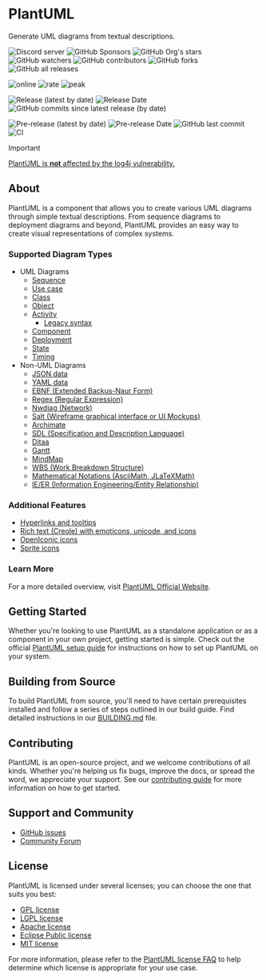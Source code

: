 # PlantUML

Generate UML diagrams from textual descriptions.

![Discord server](https://img.shields.io/discord/1083727021328306236?color=5865F2&logo=discord&logoColor=white)
![GitHub Sponsors](https://img.shields.io/github/sponsors/plantuml?logo=github)
![GitHub Org's stars](https://img.shields.io/github/stars/plantuml)
![GitHub watchers](https://img.shields.io/github/watchers/plantuml/plantuml)
![GitHub contributors](https://img.shields.io/github/contributors-anon/plantuml/plantuml?color=blue)
![GitHub forks](https://img.shields.io/github/forks/plantuml/plantuml)
![GitHub all releases](https://img.shields.io/sourceforge/dt/plantuml?color=blue)

![online](https://img.shields.io/endpoint?url=https://www.plantuml.com/plantuml/badge)
![rate](https://img.shields.io/endpoint?url=https://www.plantuml.com/plantuml/rate)
![peak](https://img.shields.io/endpoint?url=https://www.plantuml.com/plantuml/rate?peak)

![Release (latest by date)](https://img.shields.io/github/v/release/plantuml/plantuml)
![Release Date](https://img.shields.io/github/release-date/plantuml/plantuml?color=blue)
![GitHub commits since latest release (by date)](https://img.shields.io/github/commits-since/plantuml/plantuml/latest)

![Pre-release (latest by date)](https://img.shields.io/github/v/release/plantuml/plantuml?color=chocolate&include_prereleases)
![Pre-release Date](https://img.shields.io/github/release-date-pre/plantuml/plantuml?color=chocolate)
![GitHub last commit](https://img.shields.io/github/last-commit/plantuml/plantuml?color=chocolate)
![CI](https://github.com/plantuml/plantuml/actions/workflows/ci.yml/badge.svg?color=chocolate)

> [!IMPORTANT]
> [PlantUML is **not** affected by the log4j vulnerability.](https://github.com/plantuml/plantuml/issues/826)

## About

PlantUML is a component that allows you to create various UML diagrams through simple textual descriptions. From sequence diagrams to deployment diagrams and beyond, PlantUML provides an easy way to create visual representations of complex systems.

### Supported Diagram Types

- UML Diagrams
  - [Sequence](http://plantuml.com/sequence-diagram)
  - [Use case](http://plantuml.com/use-case-diagram)
  - [Class](http://plantuml.com/class-diagram)
  - [Object](http://plantuml.com/object-diagram)
  - [Activity](http://plantuml.com/activity-diagram-beta)
    - [Legacy syntax](http://plantuml.com/activity-diagram-legacy)
  - [Component](http://plantuml.com/component-diagram)
  - [Deployment](http://plantuml.com/deployment-diagram)
  - [State](http://plantuml.com/state-diagram)
  - [Timing](http://plantuml.com/timing-diagram)
- Non-UML Diagrams
  - [JSON data](http://plantuml.com/json)
  - [YAML data](http://plantuml.com/yaml)
  - [EBNF (Extended Backus-Naur Form)](http://plantuml.com/ebnf)
  - [Regex (Regular Expression)](http://plantuml.com/regex)
  - [Nwdiag (Network)](http://plantuml.com/nwdiag)
  - [Salt (Wireframe graphical interface or UI Mockups)](http://plantuml.com/salt)
  - [Archimate](http://plantuml.com/archimate-diagram)
  - [SDL (Specification and Description Language)](http://plantuml.com/activity-diagram-beta#sdl)
  - [Ditaa](http://plantuml.com/ditaa)
  - [Gantt](http://plantuml.com/gantt-diagram)
  - [MindMap](http://plantuml.com/mindmap-diagram)
  - [WBS (Work Breakdown Structure)](http://plantuml.com/wbs-diagram)
  - [Mathematical Notations (AsciiMath, JLaTeXMath)](http://plantuml.com/ascii-math)
  - [IE/ER (Information Engineering/Entity Relationship)](http://plantuml.com/ie-diagram)

### Additional Features

- [Hyperlinks and tooltips](http://plantuml.com/link)
- [Rich text (Creole) with emoticons, unicode, and icons](http://plantuml.com/creole)
- [OpenIconic icons](http://plantuml.com/openiconic)
- [Sprite icons](http://plantuml.com/sprite)

### Learn More

For a more detailed overview, visit [PlantUML Official Website](https://plantuml.com/).

## Getting Started

Whether you're looking to use PlantUML as a standalone application or as a component in your own project, getting started is simple. Check out the official [PlantUML setup guide](https://plantuml.com/starting) for instructions on how to set up PlantUML on your system.

## Building from Source

To build PlantUML from source, you'll need to have certain prerequisites installed and follow a series of steps outlined in our build guide. Find detailed instructions in our [BUILDING.md](https://github.com/plantuml/plantuml/blob/master/BUILDING.md) file.

## Contributing

PlantUML is an open-source project, and we welcome contributions of all kinds. Whether you're helping us fix bugs, improve the docs, or spread the word, we appreciate your support. See our [contributing guide](CONTRIBUTING.md) for more information on how to get started.

## Support and Community

- [GitHub issues](https://github.com/plantuml/plantuml/issues/)
- [Community Forum](https://forum.plantuml.net/)

## License

PlantUML is licensed under several licenses; you can choose the one that suits you best:

- [GPL license](https://www.gnu.org/licenses/gpl-3.0.html)
- [LGPL license](https://www.gnu.org/licenses/lgpl-3.0.html)
- [Apache license](https://www.apache.org/licenses/LICENSE-2.0)
- [Eclipse Public license](https://www.eclipse.org/legal/epl-2.0/)
- [MIT license](https://opensource.org/licenses/MIT)

For more information, please refer to the [PlantUML license FAQ](https://plantuml.com/en/faq#ddbc9d04378ee462) to help determine which license is appropriate for your use case.

